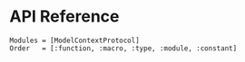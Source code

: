 # API Reference

```@autodocs
Modules = [ModelContextProtocol]
Order   = [:function, :macro, :type, :module, :constant]
```
